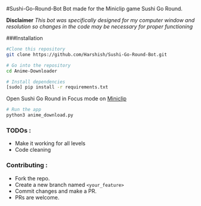 #Sushi-Go-Round-Bot
Bot made for the Miniclip game Sushi Go Round. 

**Disclaimer**
*This bot was specifically designed for my computer window and resolution so changes in the code may be necessary for proper functioning*

###Installation
```bash
#Clone this repository
git clone https://github.com/Harshish/Sushi-Go-Round-Bot.git

# Go into the repository
cd Anime-Downloader

# Install dependencies
[sudo] pip install -r requirements.txt
```
Open Sushi Go Round in Focus mode on [Miniclip](http://miniclip.com/games/sushi-go-round/en/focus/)
```bash
# Run the app
python3 anime_download.py
```
### TODOs :
+ Make it working for all levels
+ Code cleaning

### Contributing :
+ Fork the repo.
+ Create a new branch named `<your_feature>`
+ Commit changes and make a PR.
+ PRs are welcome.




